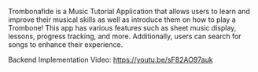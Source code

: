 Trombonafide is a Music Tutorial Application that allows users to learn and improve their musical skills as well as introduce them on how to play a Trombone! This app has various features such as sheet music display, lessons, progress tracking, and more. Additionally, users can search for songs to enhance their experience.

Backend Implementation Video: https://youtu.be/sF82AO97auk
